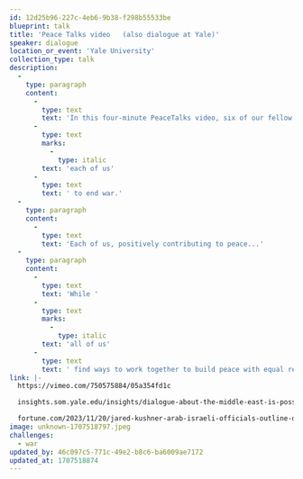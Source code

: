 ```yaml
---
id: 12d25b96-227c-4eb6-9b38-f298b55533be
blueprint: talk
title: 'Peace Talks video   (also dialogue at Yale)'
speaker: dialogue
location_or_event: 'Yale University'
collection_type: talk
description:
  -
    type: paragraph
    content:
      -
        type: text
        text: 'In this four-minute PeaceTalks video, six of our fellow riders on Earth help set the tone for '
      -
        type: text
        marks:
          -
            type: italic
        text: 'each of us'
      -
        type: text
        text: ' to end war.'
  -
    type: paragraph
    content:
      -
        type: text
        text: 'Each of us, positively contributing to peace...'
  -
    type: paragraph
    content:
      -
        type: text
        text: 'While '
      -
        type: text
        marks:
          -
            type: italic
        text: 'all of us'
      -
        type: text
        text: ' find ways to work together to build peace with equal respect and understanding for each stakeholder - such as this recent Middle East Peace Dialogue at Yale University, concentrating on day-after solutions to the October 7 attacks. This is waging peace at its best.'
link: |-
  https://vimeo.com/750575884/05a354fd1c

  insights.som.yale.edu/insights/dialogue-about-the-middle-east-is-possible-indeed-its-the-only-way-to-peace

  fortune.com/2023/11/20/jared-kushner-arab-israeli-officials-outline-day-after-solutions-first-time-oct-7-attacks-yale-middle-east-peace-dialogue-sonnenfeld-tian/
image: unknown-1707518797.jpeg
challenges:
  - war
updated_by: 46c097c5-771c-49e2-b8c6-ba6009ae7172
updated_at: 1707518874
---
```

